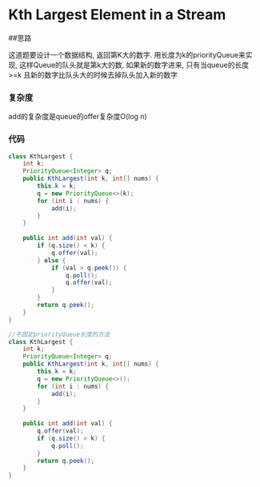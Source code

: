 # Kth Largest Element in a Stream
##思路

这道题要设计一个数据结构, 返回第K大的数字.
用长度为k的priorityQueue来实现, 这样Queue的队头就是第k大的数, 如果新的数字进来, 只有当queue的长度>=k 且新的数字比队头大的时候去掉队头加入新的数字

### 复杂度
add的复杂度是queue的offer复杂度O(log n)

### 代码
```java
class KthLargest {
    int k;
    PriorityQueue<Integer> q;
    public KthLargest(int k, int[] nums) {
        this.k = k;
        q = new PriorityQueue<>(k);
        for (int i : nums) {
            add(i);
        }
    }
    
    public int add(int val) {
        if (q.size() < k) {
            q.offer(val);
        } else {
            if (val > q.peek()) {
                q.poll();
                q.offer(val);
            }
        }
        return q.peek();
    }
}

//不固定priorityQueue长度的方法
class KthLargest {
    int k;
    PriorityQueue<Integer> q;
    public KthLargest(int k, int[] nums) {
        this.k = k;
        q = new PriorityQueue<>();
        for (int i : nums) {
            add(i);
        }
    }
    
    public int add(int val) {
        q.offer(val);
        if (q.size() > k) {
            q.poll();
        }
        return q.peek();
    }
}

```